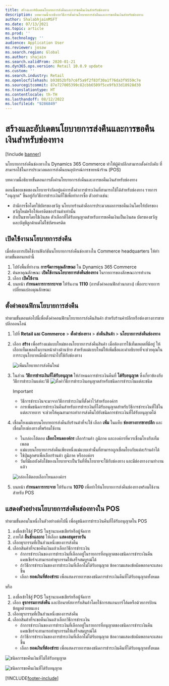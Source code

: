 ```yaml
---
title: สร้างและอัปเดตนโยบายการส่งคืนและการขอคืนเงินสำหรับช่องทาง
description: บทความนี้จะอธิบายวิธีการตั้งค่านโยบายการส่งคืนและการขอคืนเงินสำหรับช่องทาง
author: ShalabhjainMSFT
ms.date: 07/13/2021
ms.topic: article
ms.prod: ''
ms.technology: ''
audience: Application User
ms.reviewer: josaw
ms.search.region: Global
ms.author: shajain
ms.search.validFrom: 2020-01-21
ms.dyn365.ops.version: Retail 10.0.9 update
ms.custom: ''
ms.search.industry: Retail
ms.openlocfilehash: b93852bfb7c6f5a9f2f83f30a1f76da3f9559c7e
ms.sourcegitcommit: 87e727005399c82cbb6509f5ce9fb33d18928d30
ms.translationtype: HT
ms.contentlocale: th-TH
ms.lasthandoff: 08/12/2022
ms.locfileid: "9286849"
---
```

# <a name="create-and-update-a-returns-and-refunds-policy-for-a-channel"></a>สร้างและอัปเดตนโยบายการส่งคืนและการขอคืนเงินสำหรับช่องทาง

[!include [banner](includes/banner.md)]

นโยบายการส่งคืนช่องทางใน Dynamics 365 Commerce ทำให้ผู้ค้าปลีกสามารถตั้งค่าบังคับ ที่สามารถใช้ในการประมวลผลการส่งคืนบนอุปกรณ์การขายหน้าร้าน (POS)  

บทความนี้อธิบายขั้นตอนการตั้งค่านโยบายการส่งคืนและการขอคืนเงินสำหรับช่องทาง

ตอนนี้ขอบเขตของนโยบายจำกัดอยู่แค่การตั้งค่าการชำระเงินที่สามารถใช้ได้สำหรับช่องทาง รายการ "อนุญาต" ขึ้นอยู่กับวิธีการชำระเงินที่ใช้เพื่อทำการซื้อ ตัวอย่างเช่น:

- ถ้ามีการซื้อโดยใช้บัตรของขวัญ นโยบายร้านค้าคือการประมวลผลการขอคืนเงินโดยให้บัตรของขวัญใหม่หรือให้เครดิตของร้านค้าเท่านั้น 
- ถ้าเป็นขายโดยใช้เงินสด ตัวเลือกที่ได้รับอนุญาตสำหรับการขอคืนเงินเป็นเงินสด บัตรของขวัญ และบัญชีลูกค้าแต่ไม่ใช่บัตรเครดิต 

## <a name="enable-return-policy"></a>เปิดใช้งานนโยบายการส่งคืน

เมื่อต้องการเปิดใช้งานฟังก์ชันนโยบายการส่งคืนช่องทางใน Commerce headquarters ให้ทำตามขั้นตอนเหล่านี้

1. ไปยังพื้นที่ทำงาน **การจัดการคุณลักษณะ** ใน Dynamics 365 Commerce
1. ค้นหาคุณลักษณะ **เปิดใช้งานนโยบายการส่งคืนช่องทาง** ในรายการของลักษณะการทำงาน
1. เลือก **เปิดใช้งาน**
1. บนหน้า **กําหนดการการกระจาย** ให้รันงาน **1110** (การตั้งค่าคอนฟิกส่วนกลาง) เพื่อกระจายการเปลี่ยนแปลงคุณลักษณะ

## <a name="configure-return-policy"></a>ตั้งค่าคอนฟิกนโยบายการส่งคืน

ทำตามขั้นตอนต่อไปนี้เพื่อตั้งค่าคอนฟิกนโยบายการส่งคืนสินค้า สำหรับร้านค้าปลีกหรือช่องทางการขายปลีกออนไลน์

1. ไปที่ **Retail และ Commerce** \> **ตั้งค่าช่องทาง** \> **ส่งคืนสินค้า** \> **นโยบายการส่งคืนช่องทาง**

1. เลือก **สร้าง** เพื่อสร้างแม่แบบใหม่ของนโยบายการส่งคืนสินค้า เมื่อต้องการใช้เท็มเพลตที่มีอยู่ ให้เลือกเท็มเพลตในบานหน้าต่างด้านซ้าย สำหรับแม่แบบใหม่ให้เพิ่มชื่อและคำอธิบายที่จะช่วยคุณในการระบุนโยบายเมื่อมีการนำไปใช้กับช่องทาง

   ![เพิ่มนโยบายการส่งคืนใหม่](media/Return-policy-page1.png)
     
   
1. ในส่วน **วิธีการชำระเงินที่ได้รับอนุญาต** ให้กำหนดการชำระเงินคืนที่ **ได้รับอนุญาต** ซึ่งเกี่ยวข้องกับวิธีการชำระเงินแต่ละวิธี
   ![ตั้งค่าวิธีการชำระเงินอนุญาตสำหรับชนิดการชำระเงินแต่ละชนิด](media/Return-policy-page2.png)
   
    > [!IMPORTANT]
    > - วิธีการชำระเงินจะมาจากวิธีการชำระเงินที่ตั้งค่าไว้สำหรับองค์กร
    > - การเพิ่มชนิดการชำระเงินคืนสำหรับการชำระเงินที่ได้รับอนุญาตสำหรับวิธีการชำระเงินที่ใช้ในแต่ละรายการ จะช่วยให้คุณสามารถทำการส่งคืนไปยังชนิดการชำระเงินที่ได้รับอนุญาตได้
    
1. เชื่อมโยงแม่แบบนโยบายการส่งคืนกับร้านค้าที่จะใช้ เลือก **เพิ่ม** ในแท็บ **ช่องทางการขายปลีก** และเชื่อมโยงช่องทางที่พร้อมใช้งาน 

    - ในกล่องโต้ตอบ **เลือกโหนดองค์กร** เลือกร้านค้า ภูมิภาค และองค์กรที่ควรเชื่อมโยงกับเท็มเพลต
    - แม่แบบนโยบายการส่งคืนเพียงหนึ่งแม่แบบเท่านั้นที่สามารถถูกเชื่อมโยงกับแต่ละร้านค้าได้
    - ใช้ปุ่มลูกศรเพื่อเลือกร้านค้า ภูมิภาค หรือองค์กร
    - วันที่มีผลบังคับใช้ของนโยบายจะเป็นวันที่ที่นโยบายจะใช้กับช่องทาง และมีช่องทางงานทำงานแล้ว 

    ![กล่องโต้ตอบเลือกโหนดองค์กร](media/Return-policy-page3.png)

1. บนหน้า **กำหนดการกระจาย** ให้รันงาน **1070** เพื่อทำให้นโยบายการส่งคืนช่องทางพร้อมใช้งานสำหรับ POS

## <a name="preview-the-channel-return-policy-in-the-pos"></a>แสดงตัวอย่างนโยบายการส่งคืนช่องทางใน POS

ทำตามขั้นตอนในหนึ่งในตัวอย่างต่อไปนี้ เพื่อดูชนิดการชำระเงินคืนที่ได้รับอนุญาตใน POS

1. ลงชื่อเข้าใช้สู่ POS ในฐานะแคชเชียร์หรือผู้จัดการ
1. ภายใต้ **ลิ้นชักและกะ** ให้เลือก **แสดงสมุดรายวัน**
1. เลือกธุรกรรมที่เป็นส่วนหนึ่งของการส่งคืน 
1. เลือกสินค้าที่จะขอคืนเงินแล้วเลือกวิธีการชำระเงิน  
    - ถ้าการชำระเงินของการชำระเงินที่เลือกอยู่ในรายการที่อนุญาตของชนิดการชำระเงินคืน แคชเชียร์จะสามารถทำธุรกรรมให้เสร็จสมบูรณ์ได้
    - ถ้าวิธีการชำระเงินของการชำระเงินที่เลือกไม่ได้รับอนุญาต ข้อความแสดงข้อผิดพลาดจะแสดงขึ้น
    - เลือก **ยอดเงินที่ต้องชำระ** เพื่อแสดงรายการของชนิดการชำระเงินคืนที่ได้รับอนุญาตทั้งหมด

หรือ

1. ลงชื่อเข้าใช้สู่ POS ในฐานะแคชเชียร์หรือผู้จัดการ
1. เลือก **ธุรกรรมการส่งคืน** และป้อนรหัสการรับสินค้าโดยใช้การสแกนบาร์โค้ดหรือด้วยการป้อนข้อมูลด้วยตนเอง 
1. เลือกธุรกรรมที่เป็นส่วนหนึ่งของการส่งคืน 
1. เลือกสินค้าที่จะขอคืนเงินแล้วเลือกวิธีการชำระเงิน  
    - ถ้าการชำระเงินของการชำระเงินที่เลือกอยู่ในรายการที่อนุญาตของชนิดการชำระเงินคืน แคชเชียร์จะสามารถทำธุรกรรมให้เสร็จสมบูรณ์ได้
    - ถ้าวิธีการชำระเงินของการชำระเงินที่เลือกไม่ได้รับอนุญาต ข้อความแสดงข้อผิดพลาดจะแสดงขึ้น
    - เลือก **ยอดเงินที่ต้องชำระ** เพื่อแสดงรายการของชนิดการชำระเงินคืนที่ได้รับอนุญาตทั้งหมด

![ชนิดการขอคืนเงินที่ไม่ได้รับอนุญาต](media/Return-policy-page6.png)



![ชนิดการขอคืนเงินที่ได้รับอนุญาต](media/Return-policy-page5.png)


[!INCLUDE[footer-include](../includes/footer-banner.md)]
